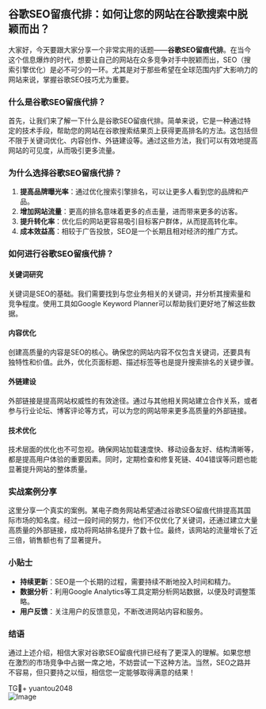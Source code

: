 ## 谷歌SEO留痕代排：如何让您的网站在谷歌搜索中脱颖而出？

大家好，今天要跟大家分享一个非常实用的话题——**谷歌SEO留痕代排**。在当今这个信息爆炸的时代，想要让自己的网站在众多竞争对手中脱颖而出，SEO（搜索引擎优化）是必不可少的一环。尤其是对于那些希望在全球范围内扩大影响力的网站来说，掌握谷歌SEO技巧尤为重要。

### 什么是谷歌SEO留痕代排？

首先，让我们来了解一下什么是谷歌SEO留痕代排。简单来说，它是一种通过特定的技术手段，帮助您的网站在谷歌搜索结果页上获得更高排名的方法。这包括但不限于关键词优化、内容创作、外链建设等。通过这些方法，我们可以有效地提高网站的可见度，从而吸引更多流量。

### 为什么选择谷歌SEO留痕代排？

1. **提高品牌曝光率**：通过优化搜索引擎排名，可以让更多人看到您的品牌和产品。
2. **增加网站流量**：更高的排名意味着更多的点击量，进而带来更多的访客。
3. **提升转化率**：优化后的网站更容易吸引目标客户群体，从而提高转化率。
4. **成本效益高**：相较于广告投放，SEO是一个长期且相对经济的推广方式。

### 如何进行谷歌SEO留痕代排？

#### 关键词研究

关键词是SEO的基础。我们需要找到与您业务相关的关键词，并分析其搜索量和竞争程度。使用工具如Google Keyword Planner可以帮助我们更好地了解这些数据。

#### 内容优化

创建高质量的内容是SEO的核心。确保您的网站内容不仅包含关键词，还要具有独特性和价值。此外，优化页面标题、描述标签等也是提升搜索排名的关键步骤。

#### 外链建设

外部链接是提高网站权威性的有效途径。通过与其他相关网站建立合作关系，或者参与行业论坛、博客评论等方式，可以为您的网站带来更多高质量的外部链接。

#### 技术优化

技术层面的优化也不可忽视。确保网站加载速度快、移动设备友好、结构清晰等，都是提高用户体验的重要因素。同时，定期检查和修复死链、404错误等问题也能显著提升网站的整体质量。

### 实战案例分享

这里分享一个真实的案例。某电子商务网站希望通过谷歌SEO留痕代排提高其国际市场的知名度。经过一段时间的努力，他们不仅优化了关键词，还通过建立大量高质量的外部链接，成功将网站排名提升了数十位。最终，该网站的流量增长了近三倍，销售额也有了显著提升。

### 小贴士

- **持续更新**：SEO是一个长期的过程，需要持续不断地投入时间和精力。
- **数据分析**：利用Google Analytics等工具定期分析网站数据，以便及时调整策略。
- **用户反馈**：关注用户的反馈意见，不断改进网站内容和服务。

### 结语

通过上述介绍，相信大家对谷歌SEO留痕代排已经有了更深入的理解。如果您想在激烈的市场竞争中占据一席之地，不妨尝试一下这种方法。当然，SEO之路并不容易，但只要持之以恒，相信您一定能够取得满意的结果！

TG💪+ yuantou2048  
![Image](https://github.com/user-attachments/assets/42a5a4a5-fea9-4a1d-8aa0-73e57e430cca)